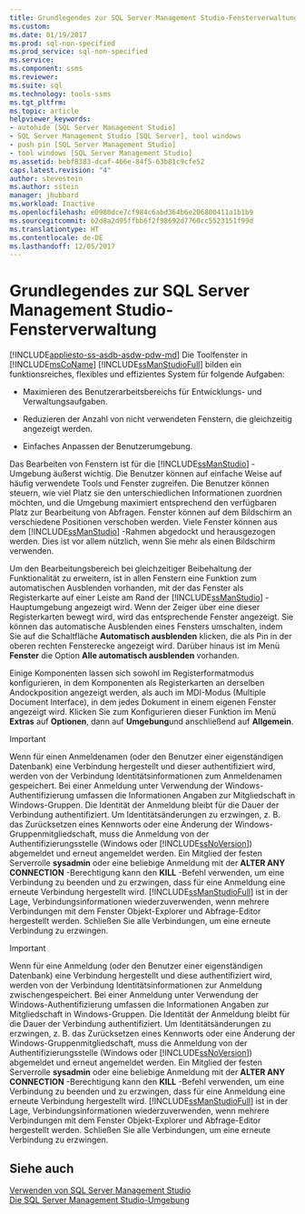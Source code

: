 ```yaml
---
title: Grundlegendes zur SQL Server Management Studio-Fensterverwaltung | Microsoft-Dokumentation
ms.custom: 
ms.date: 01/19/2017
ms.prod: sql-non-specified
ms.prod_service: sql-non-specified
ms.service: 
ms.component: ssms
ms.reviewer: 
ms.suite: sql
ms.technology: tools-ssms
ms.tgt_pltfrm: 
ms.topic: article
helpviewer_keywords:
- autohide [SQL Server Management Studio]
- SQL Server Management Studio [SQL Server], tool windows
- push pin [SQL Server Management Studio]
- tool windows [SQL Server Management Studio]
ms.assetid: bebf8383-dcaf-466e-84f5-63b81c9cfe52
caps.latest.revision: "4"
author: stevestein
ms.author: sstein
manager: jhubbard
ms.workload: Inactive
ms.openlocfilehash: e0980dce7cf984c6abd364b6e206800411a1b1b9
ms.sourcegitcommit: b2d8a2d95ffbb6f2f98692d7760cc5523151f99d
ms.translationtype: HT
ms.contentlocale: de-DE
ms.lasthandoff: 12/05/2017
---
```

# <a name="understand-sql-server-management-studio-windows-management"></a>Grundlegendes zur SQL Server Management Studio-Fensterverwaltung
[!INCLUDE[appliesto-ss-asdb-asdw-pdw-md](../includes/appliesto-ss-asdb-asdw-pdw-md.md)] Die Toolfenster in [!INCLUDE[msCoName](../includes/msconame_md.md)] [!INCLUDE[ssManStudioFull](../includes/ssmanstudiofull_md.md)] bilden ein funktionsreiches, flexibles und effizientes System für folgende Aufgaben:  
  
-   Maximieren des Benutzerarbeitsbereichs für Entwicklungs- und Verwaltungsaufgaben.  
  
-   Reduzieren der Anzahl von nicht verwendeten Fenstern, die gleichzeitig angezeigt werden.  
  
-   Einfaches Anpassen der Benutzerumgebung.  
  
Das Bearbeiten von Fenstern ist für die [!INCLUDE[ssManStudio](../includes/ssmanstudio_md.md)] -Umgebung äußerst wichtig. Die Benutzer können auf einfache Weise auf häufig verwendete Tools und Fenster zugreifen. Die Benutzer können steuern, wie viel Platz sie den unterschiedlichen Informationen zuordnen möchten, und die Umgebung maximiert entsprechend den verfügbaren Platz zur Bearbeitung von Abfragen. Fenster können auf dem Bildschirm an verschiedene Positionen verschoben werden. Viele Fenster können aus dem [!INCLUDE[ssManStudio](../includes/ssmanstudio_md.md)] -Rahmen abgedockt und herausgezogen werden. Dies ist vor allem nützlich, wenn Sie mehr als einen Bildschirm verwenden.  
  
Um den Bearbeitungsbereich bei gleichzeitiger Beibehaltung der Funktionalität zu erweitern, ist in allen Fenstern eine Funktion zum automatischen Ausblenden vorhanden, mit der das Fenster als Registerkarte auf einer Leiste am Rand der [!INCLUDE[ssManStudio](../includes/ssmanstudio_md.md)] -Hauptumgebung angezeigt wird. Wenn der Zeiger über eine dieser Registerkarten bewegt wird, wird das entsprechende Fenster angezeigt. Sie können das automatische Ausblenden eines Fensters umschalten, indem Sie auf die Schaltfläche **Automatisch ausblenden** klicken, die als Pin in der oberen rechten Fensterecke angezeigt wird. Darüber hinaus ist im Menü **Fenster** die Option **Alle automatisch ausblenden** vorhanden.  
  
Einige Komponenten lassen sich sowohl im Registerformatmodus konfigurieren, in dem Komponenten als Registerkarten an derselben Andockposition angezeigt werden, als auch im MDI-Modus (Multiple Document Interface), in dem jedes Dokument in einem eigenen Fenster angezeigt wird. Klicken Sie zum Konfigurieren dieser Funktion im Menü **Extras** auf **Optionen**, dann auf **Umgebung**und anschließend auf **Allgemein**.  
  
> [!IMPORTANT]  
> Wenn für einen Anmeldenamen (oder den Benutzer einer eigenständigen Datenbank) eine Verbindung hergestellt und dieser authentifiziert wird, werden von der Verbindung Identitätsinformationen zum Anmeldenamen gespeichert. Bei einer Anmeldung unter Verwendung der Windows-Authentifizierung umfassen die Informationen Angaben zur Mitgliedschaft in Windows-Gruppen. Die Identität der Anmeldung bleibt für die Dauer der Verbindung authentifiziert. Um Identitätsänderungen zu erzwingen, z. B. das Zurücksetzen eines Kennworts oder eine Änderung der Windows-Gruppenmitgliedschaft, muss die Anmeldung von der Authentifizierungsstelle (Windows oder [!INCLUDE[ssNoVersion](../includes/ssnoversion_md.md)]) abgemeldet und erneut angemeldet werden. Ein Mitglied der festen Serverrolle **sysadmin** oder eine beliebige Anmeldung mit der **ALTER ANY CONNECTION** -Berechtigung kann den **KILL** -Befehl verwenden, um eine Verbindung zu beenden und zu erzwingen, dass für eine Anmeldung eine erneute Verbindung hergestellt wird. [!INCLUDE[ssManStudioFull](../includes/ssmanstudiofull_md.md)] ist in der Lage, Verbindungsinformationen wiederzuverwenden, wenn mehrere Verbindungen mit dem Fenster Objekt-Explorer und Abfrage-Editor hergestellt werden. Schließen Sie alle Verbindungen, um eine erneute Verbindung zu erzwingen.  
  
> [!IMPORTANT]  
> Wenn für eine Anmeldung (oder den Benutzer einer eigenständigen Datenbank) eine Verbindung hergestellt und diese authentifiziert wird, werden von der Verbindung Identitätsinformationen zur Anmeldung zwischengespeichert. Bei einer Anmeldung unter Verwendung der Windows-Authentifizierung umfassen die Informationen Angaben zur Mitgliedschaft in Windows-Gruppen. Die Identität der Anmeldung bleibt für die Dauer der Verbindung authentifiziert. Um Identitätsänderungen zu erzwingen, z. B. das Zurücksetzen eines Kennworts oder eine Änderung der Windows-Gruppenmitgliedschaft, muss die Anmeldung von der Authentifizierungsstelle (Windows oder [!INCLUDE[ssNoVersion](../includes/ssnoversion_md.md)]) abgemeldet und erneut angemeldet werden. Ein Mitglied der festen Serverrolle **sysadmin** oder eine beliebige Anmeldung mit der **ALTER ANY CONNECTION** -Berechtigung kann den **KILL** -Befehl verwenden, um eine Verbindung zu beenden und zu erzwingen, dass für eine Anmeldung eine erneute Verbindung hergestellt wird. [!INCLUDE[ssManStudioFull](../includes/ssmanstudiofull_md.md)] ist in der Lage, Verbindungsinformationen wiederzuverwenden, wenn mehrere Verbindungen mit dem Fenster Objekt-Explorer und Abfrage-Editor hergestellt werden. Schließen Sie alle Verbindungen, um eine erneute Verbindung zu erzwingen.  
  
## <a name="see-also"></a>Siehe auch  
[Verwenden von SQL Server Management Studio](../ssms/use-sql-server-management-studio.md)  
[Die SQL Server Management Studio-Umgebung](../ssms/the-sql-server-management-studio-environment.md)  
  
